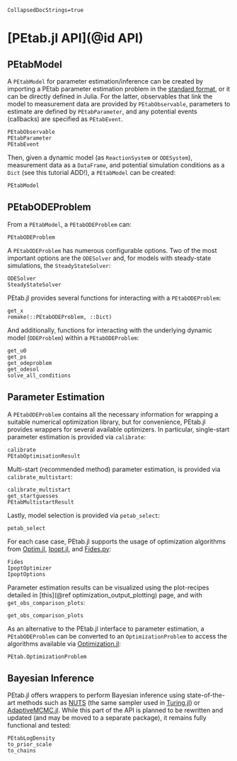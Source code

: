 ```@meta
CollapsedDocStrings=true
```

# [PEtab.jl API](@id API)

## PEtabModel

A `PEtabModel` for parameter estimation/inference can be created by importing a PEtab parameter estimation problem in the [standard format](https://petab.readthedocs.io/en/latest/), or it can be directly defined in Julia. For the latter, observables that link the model to measurement data are provided by `PEtabObservable`, parameters to estimate are defined by `PEtabParameter`, and any potential events (callbacks) are specified as `PEtabEvent`.

```@docs
PEtabObservable
PEtabParameter
PEtabEvent
```

Then, given a dynamic model (as `ReactionSystem` or `ODESystem`), measurement data as a `DataFrame`, and potential simulation conditions as a `Dict` (see this tutorial ADD!), a `PEtabModel` can be created:

```@docs
PEtabModel
```

## PEtabODEProblem

From a `PEtabModel`, a `PEtabODEProblem` can:

```@docs
PEtabODEProblem
```

A `PEtabODEProblem` has numerous configurable options. Two of the most important options are the `ODESolver` and, for models with steady-state simulations, the `SteadyStateSolver`:

```@docs
ODESolver
SteadyStateSolver
```

PEtab.jl provides several functions for interacting with a `PEtabODEProblem`:

```@docs
get_x
remake(::PEtabODEProblem, ::Dict)
```

And additionally, functions for interacting with the underlying dynamic model (`ODEProblem`) within a `PEtabODEProblem`:

```@docs
get_u0
get_ps
get_odeproblem
get_odesol
solve_all_conditions
```

## Parameter Estimation

A `PEtabODEProblem` contains all the necessary information for wrapping a suitable numerical optimization library, but for convenience, PEtab.jl provides wrappers for several available optimizers. In particular, single-start parameter estimation is provided via `calibrate`:

```@docs
calibrate
PEtabOptimisationResult
```

Multi-start (recommended method) parameter estimation, is provided via `calibrate_multistart`:

```@docs
calibrate_multistart
get_startguesses
PEtabMultistartResult
```

Lastly, model selection is provided via `petab_select`:

```@docs
petab_select
```

For each case case, PEtab.jl supports the usage of optimization algorithms from [Optim.jl](https://github.com/JuliaNLSolvers/Optim.jl), [Ipopt.jl](https://github.com/jump-dev/Ipopt.jl), and [Fides.py](https://github.com/fides-dev/fides):

```@docs
Fides
IpoptOptimizer
IpoptOptions
```

Parameter estimation results can be visualized using the plot-recipes detailed in [this](@ref optimization_output_plotting) page, and with `get_obs_comparison_plots`:

```@docs
get_obs_comparison_plots
```

As an alternative to the PEtab.jl interface to parameter estimation, a `PEtabODEProblem` can be converted to an `OptimizationProblem` to access the algorithms available via [Optimization.jl](https://github.com/SciML/Optimization.jl):

```@docs
PEtab.OptimizationProblem
```

## Bayesian Inference

PEtab.jl offers wrappers to perform Bayesian inference using state-of-the-art methods such as [NUTS](https://github.com/TuringLang/Turing.jl) (the same sampler used in [Turing.jl](https://github.com/TuringLang/Turing.jl)) or [AdaptiveMCMC.jl](https://github.com/mvihola/AdaptiveMCMC.jl). While this part of the API is planned to be rewritten and updated (and may be moved to a separate package), it remains fully functional and tested:

```@docs
PEtabLogDensity
to_prior_scale
to_chains
```
